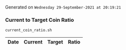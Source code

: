 Generated on `Wednesday 29-September-2021 at 20:19:21`

### Current to Target Coin Ratio
`current_coin_ratio.sh`

Date|Current|Target|Ratio
---|---|---|---
